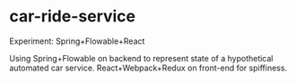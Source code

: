 # car-ride-service
Experiment: Spring+Flowable+React

Using Spring+Flowable on backend to represent state of a hypothetical automated car service. React+Webpack+Redux on front-end for spiffiness.
